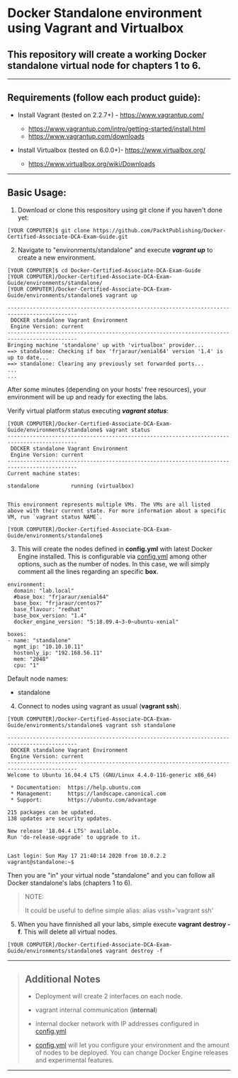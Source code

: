 # Docker Standalone environment using Vagrant and Virtualbox

## This repository will create a working Docker standalone virtual node for chapters 1 to 6.

----
## Requirements (follow each product guide):
 - Install Vagrant (tested on 2.2.7+) - https://www.vagrantup.com/
    - https://www.vagrantup.com/intro/getting-started/install.html
    - https://www.vagrantup.com/downloads


 - Install Virtualbox (tested on 6.0.0+)- https://www.virtualbox.org/
    - https://www.virtualbox.org/wiki/Downloads
 
----

## Basic Usage:

1. Download or clone this respository using git clone if you haven't done yet:
```
[YOUR COMPUTER]$ git clone https://github.com/PacktPublishing/Docker-Certified-Associate-DCA-Exam-Guide.git
```

 
2. Navigate to "environments/standalone" and execute ___vagrant up___ to create a new environment.
```
[YOUR COMPUTER]$ cd Docker-Certified-Associate-DCA-Exam-Guide
[YOUR COMPUTER]/Docker-Certified-Associate-DCA-Exam-Guide/environments/standalone/
[YOUR COMPUTER]/Docker-Certified-Associate-DCA-Exam-Guide/environments/standalone$ vagrant up

--------------------------------------------------------------------------------------------
 DOCKER standalone Vagrant Environment
 Engine Version: current
--------------------------------------------------------------------------------------------
Bringing machine 'standalone' up with 'virtualbox' provider...
==> standalone: Checking if box 'frjaraur/xenial64' version '1.4' is up to date...
==> standalone: Clearing any previously set forwarded ports...
...
...
```

After some minutes (depending on your hosts' free resources), your environment will be up and ready for execting the labs.

Verify virtual platform status executing ___vagrant status___:
```
[YOUR COMPUTER]/Docker-Certified-Associate-DCA-Exam-Guide/environments/standalone$ vagrant status
--------------------------------------------------------------------------------------------
 DOCKER standalone Vagrant Environment
 Engine Version: current
--------------------------------------------------------------------------------------------
Current machine states:

standalone          running (virtualbox)


This environment represents multiple VMs. The VMs are all listed
above with their current state. For more information about a specific
VM, run `vagrant status NAME`.

[YOUR COMPUTER]/Docker-Certified-Associate-DCA-Exam-Guide/environments/standalone$ 
```

3. This will create the nodes defined in **config.yml** with latest Docker Engine installed. This is configurable via [config.yml](./config.yml) among other options, such as the number of nodes. In this case, we will simply comment all the lines regarding an specific __box__.
```
environment:
  domain: "lab.local"
  #base_box: "frjaraur/xenial64"
  base_box: "frjaraur/centos7"
  base_flavour: "redhat"
  base_box_version: "1.4"
  docker_engine_version: "5:18.09.4~3-0~ubuntu-xenial"

boxes:
- name: "standalone"
  mgmt_ip: "10.10.10.11"
  hostonly_ip: "192.168.56.11"
  mem: "2048"
  cpu: "1"

```



 Default node names:
  * standalone


4. Connect to nodes using vagrant as usual (**vagrant ssh**).
```
[YOUR COMPUTER]/Docker-Certified-Associate-DCA-Exam-Guide/environments/standalone$ vagrant ssh standalone

--------------------------------------------------------------------------------------------
 DOCKER standalone Vagrant Environment
 Engine Version: current
--------------------------------------------------------------------------------------------
Welcome to Ubuntu 16.04.4 LTS (GNU/Linux 4.4.0-116-generic x86_64)

 * Documentation:  https://help.ubuntu.com
 * Management:     https://landscape.canonical.com
 * Support:        https://ubuntu.com/advantage

215 packages can be updated.
138 updates are security updates.

New release '18.04.4 LTS' available.
Run 'do-release-upgrade' to upgrade to it.


Last login: Sun May 17 21:40:14 2020 from 10.0.2.2
vagrant@standalone:~$ 
```

Then you are "in" your virtual node "standalone" and you can follow all Docker standalone's labs (chapters 1 to 6).


>NOTE:
>
>It could be useful to define simple alias:
> alias vssh='vagrant ssh'
>

5. When you have finnished all your labs, simple execute **vagrant destroy -f**. This will delete all virtual nodes.
```
[YOUR COMPUTER]/Docker-Certified-Associate-DCA-Exam-Guide/environments/standalone$ vagrant destroy -f
```

---
>## __Additional Notes__
>
>* Deployment will create 2 interfaces on each node.
> * vagrant internal communication (**internal**)
> * internal docker network with IP addresses configured in [config.yml](./config.yml)
>
>
>* [config.yml](./config.yml) will let you configure your environment and the amount of nodes to be deployed. You can change Docker Engine releases and experimental features.

---